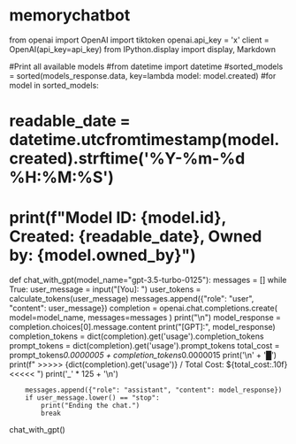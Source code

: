 # memorychatbot

from openai import OpenAI
import tiktoken
openai.api_key = 'x'
client = OpenAI(api_key=api_key)
from IPython.display import display, Markdown

#Print all available models
#from datetime import datetime
#sorted_models = sorted(models_response.data, key=lambda model: model.created)
#for model in sorted_models:
#    readable_date = datetime.utcfromtimestamp(model.created).strftime('%Y-%m-%d %H:%M:%S')
#    print(f"Model ID: {model.id}, Created: {readable_date}, Owned by: {model.owned_by}")


def chat_with_gpt(model_name="gpt-3.5-turbo-0125"):
    messages = []
    while True:
        user_message = input("[You]: ")
        user_tokens = calculate_tokens(user_message)
        messages.append({"role": "user", "content": user_message})
        completion = openai.chat.completions.create(
            model=model_name,
            messages=messages
        )
        print("\n")
        model_response = completion.choices[0].message.content
        print("[GPT]:", model_response)
        completion_tokens = dict(completion).get('usage').completion_tokens
        prompt_tokens = dict(completion).get('usage').prompt_tokens
        total_cost = prompt_tokens*0.0000005 + completion_tokens*0.0000015
        print('\n' + '█')
        print(f" >>>>> {dict(completion).get('usage')} / Total Cost: ${total_cost:.10f} <<<<< ")
        print('_' * 125 + '\n')
        
        messages.append({"role": "assistant", "content": model_response})
        if user_message.lower() == "stop":
            print("Ending the chat.")
            break
chat_with_gpt()

